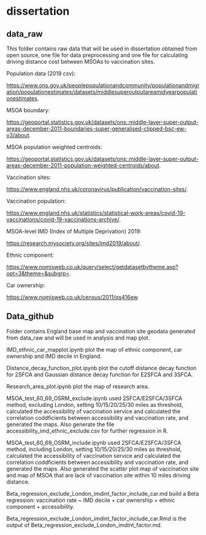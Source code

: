 # dissertation
## data_raw
This folder contains raw data that will be used in dissertation obtained from open source, one file for data preprocessing and one file for calculating driving distance cost between MSOAs to vaccination sites.

Population data (2019 csv):

https://www.ons.gov.uk/peoplepopulationandcommunity/populationandmigration/populationestimates/datasets/middlesuperoutputareamidyearpopulationestimates.

MSOA boundary:

https://geoportal.statistics.gov.uk/datasets/ons::middle-layer-super-output-areas-december-2011-boundaries-super-generalised-clipped-bsc-ew-v3/about.

MSOA population weighted centroids:

https://geoportal.statistics.gov.uk/datasets/ons::middle-layer-super-output-areas-december-2011-population-weighted-centroids/about.

Vaccination sites:

https://www.england.nhs.uk/coronavirus/publication/vaccination-sites/.

Vaccination population:

https://www.england.nhs.uk/statistics/statistical-work-areas/covid-19-vaccinations/covid-19-vaccinations-archive/.

MSOA-level IMD (Index of Multiple Deprivation) 2019:

https://research.mysociety.org/sites/imd2019/about/.

Ethnic component:

https://www.nomisweb.co.uk/query/select/getdatasetbytheme.asp?opt=3&theme=&subgrp=.

Car ownership:

https://www.nomisweb.co.uk/census/2011/qs416ew.

## Data_github
Folder contains England base map and vaccination site geodata generated from data_raw and will be used in analysis and map plot. 

IMD_ethnic_car_mapplot.ipynb plot the map of ethnic component, car ownership and IMD decile in England.

Distance_decay_function_plot.ipynb plot the cutoff distance decay function for 2SFCA and Gaussian distance decay function for E2SFCA and 3SFCA.

Research_area_plot.ipynb plot the map of research area.

MSOA_test_60_69_OSRM_exclude.ipynb used 2SFCA/E2SFCA/3SFCA method, excluding London, setting 10/15/20/25/30 miles as threshold, calculated the accessibility of vaccination service and calculated the correlation coddficients between accessibility and vaccination rate, and generated the maps. Also generate the file accessibility_imd_ethnic_exclude.csv for further regression in R.

MSOA_test_60_69_OSRM_include.ipynb used 2SFCA/E2SFCA/3SFCA method, including London, setting 10/15/20/25/30 miles as threshold, calculated the accessibility of vaccination service and calculated the correlation coddficients between accessibility and vaccination rate, and generated the maps. Also generated the scatter plot map of vaccination site and map of MSOA that are lack of vaccination site within 10 miles driving distance.

Beta_regression_exclude_London_imdint_factor_include_car.md build a Beta regression: vaccination rate ~ IMD decile + car ownership + ethnic component + accessibility.

Beta_regression_exclude_London_imdint_factor_include_car.Rmd is the output of Beta_regression_exclude_London_imdint_factor.md.
